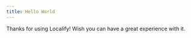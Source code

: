 ```yaml
---
title: Hello World
---
```


Thanks for using Localify! Wish you can have a great experience with it.
